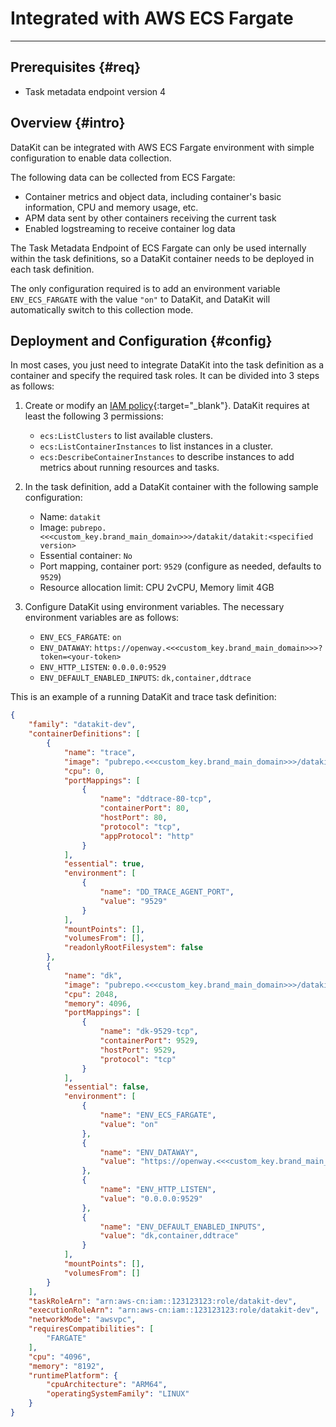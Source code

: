 
# Integrated with AWS ECS Fargate
---

## Prerequisites {#req}

- Task metadata endpoint version 4

## Overview {#intro}

DataKit can be integrated with AWS ECS Fargate environment with simple configuration to enable data collection.

The following data can be collected from ECS Fargate:

- Container metrics and object data, including container's basic information, CPU and memory usage, etc.
- APM data sent by other containers receiving the current task
- Enabled logstreaming to receive container log data

The Task Metadata Endpoint of ECS Fargate can only be used internally within the task definitions, so a DataKit container needs to be deployed in each task definition.

The only configuration required is to add an environment variable `ENV_ECS_FARGATE` with the value `"on"` to DataKit, and DataKit will automatically switch to this collection mode.

## Deployment and Configuration {#config}

In most cases, you just need to integrate DataKit into the task definition as a container and specify the required task roles. It can be divided into 3 steps as follows:

1. Create or modify an [IAM policy](https://docs.aws.amazon.com/zh_cn/IAM/latest/UserGuide/introduction.html){:target="_blank"}. DataKit requires at least the following 3 permissions:

    - `ecs:ListClusters` to list available clusters.
    - `ecs:ListContainerInstances` to list instances in a cluster.
    - `ecs:DescribeContainerInstances` to describe instances to add metrics about running resources and tasks.

1. In the task definition, add a DataKit container with the following sample configuration:

    - Name: `datakit`
    - Image: `pubrepo.<<<custom_key.brand_main_domain>>>/datakit/datakit:<specified version>`
    - Essential container: `No`
    - Port mapping, container port: `9529` (configure as needed, defaults to `9529`)
    - Resource allocation limit: CPU 2vCPU, Memory limit 4GB

1. Configure DataKit using environment variables. The necessary environment variables are as follows:

    - `ENV_ECS_FARGATE`: `on`
    - `ENV_DATAWAY`: `https://openway.<<<custom_key.brand_main_domain>>>?token=<your-token>`
    - `ENV_HTTP_LISTEN`: `0.0.0.0:9529`
    - `ENV_DEFAULT_ENABLED_INPUTS`: `dk,container,ddtrace`

This is an example of a running DataKit and trace task definition:

```json
{
    "family": "datakit-dev",
    "containerDefinitions": [
        {
            "name": "trace",
            "image": "pubrepo.<<<custom_key.brand_main_domain>>>/datakit-dev/ddtrace-golang-demo:v1",
            "cpu": 0,
            "portMappings": [
                {
                    "name": "ddtrace-80-tcp",
                    "containerPort": 80,
                    "hostPort": 80,
                    "protocol": "tcp",
                    "appProtocol": "http"
                }
            ],
            "essential": true,
            "environment": [
                {
                    "name": "DD_TRACE_AGENT_PORT",
                    "value": "9529"
                }
            ],
            "mountPoints": [],
            "volumesFrom": [],
            "readonlyRootFilesystem": false
        },
        {
            "name": "dk",
            "image": "pubrepo.<<<custom_key.brand_main_domain>>>/datakit/datakit:1.21.0",
            "cpu": 2048,
            "memory": 4096,
            "portMappings": [
                {
                    "name": "dk-9529-tcp",
                    "containerPort": 9529,
                    "hostPort": 9529,
                    "protocol": "tcp"
                }
            ],
            "essential": false,
            "environment": [
                {
                    "name": "ENV_ECS_FARGATE",
                    "value": "on"
                },
                {
                    "name": "ENV_DATAWAY",
                    "value": "https://openway.<<<custom_key.brand_main_domain>>>?token=<YOUR-WORKSPACE-TOKEN>"
                },
                {
                    "name": "ENV_HTTP_LISTEN",
                    "value": "0.0.0.0:9529"
                },
                {
                    "name": "ENV_DEFAULT_ENABLED_INPUTS",
                    "value": "dk,container,ddtrace"
                }
            ],
            "mountPoints": [],
            "volumesFrom": []
        }
    ],
    "taskRoleArn": "arn:aws-cn:iam::123123123:role/datakit-dev",
    "executionRoleArn": "arn:aws-cn:iam::123123123:role/datakit-dev",
    "networkMode": "awsvpc",
    "requiresCompatibilities": [
        "FARGATE"
    ],
    "cpu": "4096",
    "memory": "8192",
    "runtimePlatform": {
        "cpuArchitecture": "ARM64",
        "operatingSystemFamily": "LINUX"
    }
}
```
